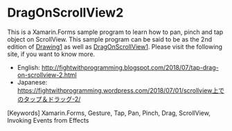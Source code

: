 # DragOnScrollView2

This is a Xamarin.Forms sample program to learn how to pan, pinch and tap object on ScrollView. This sample program can be said to be as the 2nd edition of [Drawing1](https://github.com/Arty-Kash/Drawing1) as well as [DragOnScrollView1](https://github.com/Arty-Kash/DragOnScrollView1). Please visit the following site, if you want to know more.

* English: http://fightwithprogramming.blogspot.com/2018/07/tap-drag-on-scrollview-2.html
* Japanese: https://fightwithprogramming.wordpress.com/2018/07/01/scrollview上でのタップ＆ドラッグ-2/

[Keywords] Xamarin.Forms, Gesture, Tap, Pan, Pinch, Drag, ScrollView, Invoking Events from Effects
